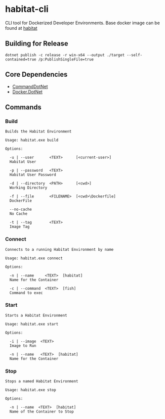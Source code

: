 # habitat-cli

CLI tool for Dockerized Developer Environments. Base docker image can be found at [habitat](https://github.com/ardourtech/habitat)

## Building for Release

```shell
dotnet publish -c release -r win-x64 --output ./target --self-contained=true /p:PublishSingleFile=true
```

## Core Dependencies

* [CommandDotNet](https://github.com/bilal-fazlani/commanddotnet)
* [Docker.DotNet](https://github.com/dotnet/Docker.DotNet)

## Commands

### Build

```text
Builds the Habitat Environment

Usage: habitat.exe build

Options:

  -u | --user       <TEXT>      [<current-user>]
  Habitat User

  -p | --password   <TEXT>
  Habitat User Password

  -d | --directory  <PATH>      [<cwd>]
  Working Directory

  -f | --file       <FILENAME>  [<cwd>\Dockerfile]
  DockerFile

  --no-cache
  No Cache

  -t | --tag        <TEXT>
  Image Tag
```

### Connect

```text
Connects to a running Habitat Environment by name

Usage: habitat.exe connect

Options:

  -n | --name     <TEXT>  [habitat]
  Name for the Container

  -c | --command  <TEXT>  [fish]
  Command to exec
```

### Start

```text
Starts a Habitat Environment

Usage: habitat.exe start

Options:

  -i | --image  <TEXT>
  Image to Run

  -n | --name   <TEXT>  [habitat]
  Name for the Container
```

### Stop

```text
Stops a named Habitat Environment

Usage: habitat.exe stop

Options:

  -n | --name  <TEXT>  [habitat]
  Name of the Container to Stop
```
